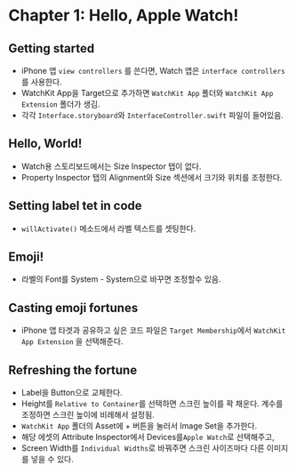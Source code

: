 # Chapter 1: Hello, Apple Watch!

## Getting started
- iPhone 앱 `view controllers` 를 쓴다면, Watch 앱은 `interface controllers` 를 사용한다.
- WatchKit App을 Target으로 추가하면 `WatchKit App` 폴더와 `WatchKit App Extension` 폴더가 생김.
- 각각 `Interface.storyboard`와 `InterfaceController.swift` 파일이 들어있음.

## Hello, World!
- Watch용 스토리보드에서는 Size Inspector 탭이 없다.
- Property Inspector 탭의 Alignment와 Size 섹션에서 크기와 위치를 조정한다.

## Setting label tet in code
- `willActivate()` 메소드에서 라벨 텍스트를 셋팅한다.

## Emoji!
- 라벨의 Font를 System - System으로 바꾸면 조정할수 있음.

## Casting emoji fortunes
- iPhone 앱 타겟과 공유하고 싶은 코드 파일은 `Target Membership`에서 `WatchKit App Extension` 을 선택해준다.

## Refreshing the fortune
- Label을 Button으로 교체한다.
- Height를 `Relative to Container`를 선택하면 스크린 높이를 꽉 채운다. 계수를 조정하면 스크린 높이에 비례해서 설정됨.
- `WatchKit App` 폴더의 Asset에 + 버튼을 눌러서 Image Set을 추가한다.
- 해당 에셋의 Attribute Inspector에서 Devices를`Apple Watch`로 선택해주고, 
- Screen Width를 `Individual Widths`로 바꿔주면 스크린 사이즈마다 다른 이미지를 넣을 수 있다.
